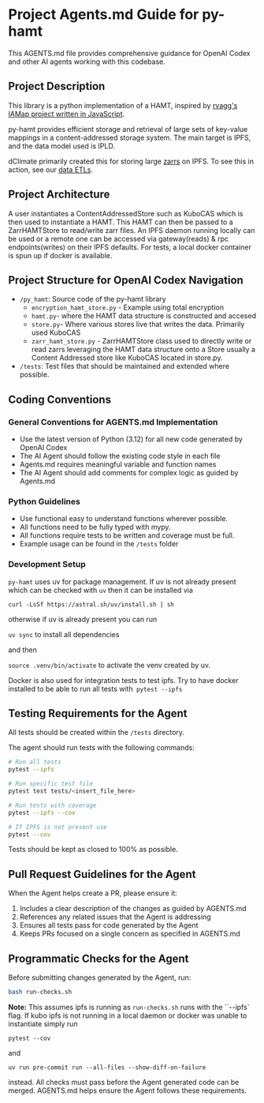 # Project Agents.md Guide for py-hamt

This AGENTS.md file provides comprehensive guidance for OpenAI Codex and other AI agents working with this codebase.

## Project Description

This library is a python implementation of a HAMT, inspired by [rvagg's IAMap project written in JavaScript](https://github.com/rvagg/iamap).

py-hamt provides efficient storage and retrieval of large sets of key-value mappings in a content-addressed storage system. The main target is IPFS, and the data model used is IPLD.

dClimate primarily created this for storing large [zarrs](https://zarr.dev/) on IPFS. To see this in action, see our [data ETLs](https://github.com/dClimate/etl-scripts).

## Project Architecture

A user instantiates a ContentAddressedStore such as KuboCAS which is then used to instantiate a HAMT. This HAMT can then be passed to a ZarrHAMTStore to read/write zarr files. An IPFS daemon running locally can be used or a remote one can be accessed via gateway(reads) & rpc endpoints(writes) on their IPFS defaults. For tests, a local docker container is spun up if docker is available.

## Project Structure for OpenAI Codex Navigation

- `/py_hamt`: Source code of the py-hamt library
    - `encryption_hamt_store.py` - Example using total encryption
    - `hamt.py`- where the HAMT data structure is constructed and accesed
    - `store.py`- Where various stores live that writes the data. Primarily used KuboCAS
    - `zarr_hamt_store.py` - ZarrHAMTStore class used to directly write or read zarrs leveraging the HAMT data structure onto a Store usually a Content Addressed store like KuboCAS located in store.py.
- `/tests`: Test files that should be maintained and extended where possible.

## Coding Conventions

### General Conventions for AGENTS.md Implementation

- Use the latest version of Python (3.12) for all new code generated by OpenAI Codex
- The AI Agent should follow the existing code style in each file
- Agents.md requires meaningful variable and function names
- The AI Agent should add comments for complex logic as guided by Agents.md

### Python Guidelines
- Use functional easy to understand functions wherever possible.
- All functions need to be fully typed with mypy.
- All functions require tests to be written and coverage must be full.
- Example usage can be found in the `/tests` folder

### Development Setup

`py-hamt` uses uv for package management. If uv is not already present which can be checked with `uv` then it can be installed via

`curl -LsSf https://astral.sh/uv/install.sh | sh`

otherwise if uv is already present you can run

`uv sync` to install all dependencies

and then

`source .venv/bin/activate` to activate the venv created by uv.

Docker is also used for integration tests to test ipfs. Try to have docker installed to be able to run all tests with` pytest --ipfs`

## Testing Requirements for the Agent

All tests should be created within the `/tests` directory.

The agent should run tests with the following commands:

```bash
# Run all tests
pytest --ipfs

# Run specific test file
pytest test tests/<insert_file_here>

# Run tests with coverage
pytest --ipfs --cov

# If IPFS is not present use
pytest --cov
```

Tests should be kept as closed to 100% as possible.

## Pull Request Guidelines for the Agent

When the Agent helps create a PR, please ensure it:

1. Includes a clear description of the changes as guided by AGENTS.md
2. References any related issues that the Agent is addressing
3. Ensures all tests pass for code generated by the Agent
4. Keeps PRs focused on a single concern as specified in AGENTS.md

## Programmatic Checks for the Agent

Before submitting changes generated by the Agent, run:

```bash
bash run-checks.sh
```

**Note:** This assumes ipfs is running as `run-checks.sh` runs with the ``--ipfs` flag. If kubo ipfs is not running in a local daemon or docker was unable to instantiate simply run

```
pytest --cov
```

and

```
uv run pre-commit run --all-files --show-diff-on-failure
```

instead. All checks must pass before the Agent generated code can be merged. AGENTS.md helps ensure the Agent follows these requirements.
